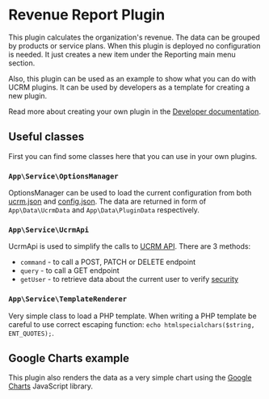 # Revenue Report Plugin

This plugin calculates the organization's revenue. The data can be grouped by products or service plans.
When this plugin is deployed no configuration is needed. It just creates a new item under the Reporting main menu section.

Also, this plugin can be used as an example to show what you can do with UCRM plugins. It can be used by developers as a template for creating a new plugin.

Read more about creating your own plugin in the [Developer documentation](../../docs/index.md).

## Useful classes

First you can find some classes here that you can use in your own plugins.

### `App\Service\OptionsManager`

OptionsManager can be used to load the current configuration from both [ucrm.json](../../docs/file-structure.md#ucrmjson) and [config.json](../../docs/file-structure.md#dataconfigjson). The data are returned in form of `App\Data\UcrmData` and `App\Data\PluginData` respectively.

### `App\Service\UcrmApi`

UcrmApi is used to simplify the calls to [UCRM API](https://ucrm.docs.apiary.io). There are 3 methods:

- `command` - to call a POST, PATCH or DELETE endpoint
- `query` - to call a GET endpoint
- `getUser` - to retrieve data about the current user to verify [security](../../docs/security.md)

### `App\Service\TemplateRenderer`

Very simple class to load a PHP template. When writing a PHP template be careful to use correct escaping function: `echo htmlspecialchars($string, ENT_QUOTES);`.

## Google Charts example

This plugin also renders the data as a very simple chart using the [Google Charts](https://developers.google.com/chart/) JavaScript library.
